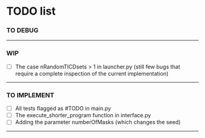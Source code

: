 # TODO list

### TO DEBUG

---
### WIP
- [ ] The case nRandomTICDsets > 1 in launcher.py (still few bugs that require a complete inspection of the current implementation)
---
### TO IMPLEMENT
- [ ] All tests flagged as #TODO in main.py
- [ ] The execute_shorter_program function in interface.py
- [ ] Adding the parameter numberOfMasks (which changes the seed)
---

